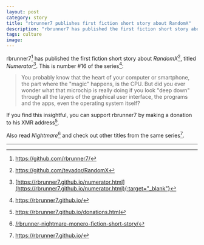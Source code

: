 ```yaml
---
layout: post
category: story
title: "rbrunner7 publishes first fiction short story about RandomX"
description: "rbrunner7 has published the first fiction short story about 'RandomX', titled 'Numerator'. This is number #16 of the series."
tags: culture
image: 
---
```


rbrunner7[^0] has published the first fiction short story about *RandomX*[^1], titled *Numerator*[^2]. This is number #16 of the series[^3]:

> You probably know that the heart of your computer or smartphone, the part where the "magic" happens, is the CPU. But did you ever wonder what that microchip is really doing if you look "deep down" through all the layers of the graphical user interface, the programs and the apps, even the operating system itself?

If you find this insightful, you can support rbrunner7 by making a donation to his XMR address[^4].

Also read *Nightmare*[^5] and check out other titles from the same series[^3].

---

[^0]: https://github.com/rbrunner7/
[^1]: https://github.com/tevador/RandomX
[^2]: [https://rbrunner7.github.io/numerator.html](https://rbrunner7.github.io/numerator.html){:target="_blank"}
[^3]: https://rbrunner7.github.io/
[^4]: https://rbrunner7.github.io/donations.html
[^5]: [/rbrunner-nightmare-monero-fiction-short-story/](/rbrunner-nightmare-monero-fiction-short-story/)
